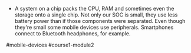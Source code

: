 - A system on a chip packs the CPU, RAM and sometimes even the storage onto a single chip. Not only our SOC is small, they use less battery power than if those components were separated. Even though they're small some mobile devices use peripherals. Smartphones connect to Bluetooth headphones, for example.

#mobile-devices #course1-module2